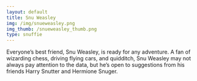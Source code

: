 ```yaml
---
layout: default
title: Snu Weasley
img: /img/snueweasley.png
img_thumb: /snueweasley_thumb.png
type: snuffie
---
```


Everyone’s best friend, Snu Weasley, is ready for any adventure. A fan of wizarding chess, driving flying cars, and quidditch, Snu Weasley may not always pay attention to the data, but he’s open to suggestions from his friends Harry Snutter and Hermione Snuger.
